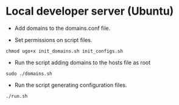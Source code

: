 # Local developer server (Ubuntu)

- Add domains to the domains.conf file.

- Set permissions on script files.

`chmod ugo+x init_domains.sh init_configs.sh`

- Run the script adding domains to the hosts file as root

`sudo ./domains.sh`

- Run the script generating configuration files.

`./run.sh`
